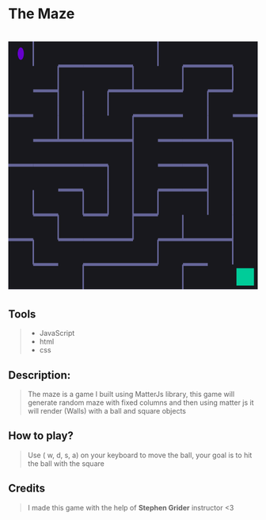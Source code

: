 <h1>The Maze<h1/>

<img src="https://github.com/mhnd6/TheMaze/blob/master/Capture.PNG" alt="maze pic" width="1000" height="500">


## Tools
> * JavaScript 
> * html
> * css


## Description:
> The maze is a game I built using MatterJs library, this game will generate random maze with fixed columns and then using matter js it will render (Walls) with a ball and square objects

## How to play?
> Use ( w, d, s, a) on your keyboard to move the ball, your goal is to hit the ball with the square

## Credits
> I made this game with the help of **Stephen Grider** instructor <3
